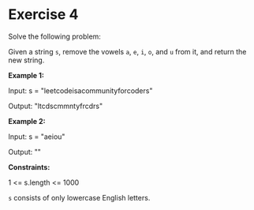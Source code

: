 # Exercise 4 

Solve the following problem:

Given a string `s`, remove the vowels `a`, `e`, `i`, `o`, and `u` from it, and return the new string.
 
**Example 1:**

Input: s = "leetcodeisacommunityforcoders"

Output: "ltcdscmmntyfrcdrs"

**Example 2:**

Input: s = "aeiou"

Output: ""
 
**Constraints:**

1 <= s.length <= 1000

`s` consists of only lowercase English letters.